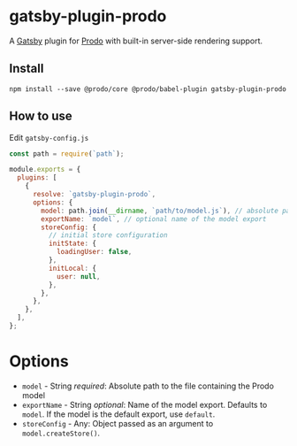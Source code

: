 # gatsby-plugin-prodo

A [Gatsby](https://github.com/gatsbyjs/gatsby) plugin for
[Prodo](https://github.com/prodo-ai/prodo) with
built-in server-side rendering support.

## Install

`npm install --save @prodo/core @prodo/babel-plugin gatsby-plugin-prodo`

## How to use

Edit `gatsby-config.js`

```javascript
const path = require(`path`);

module.exports = {
  plugins: [
    {
      resolve: `gatsby-plugin-prodo`,
      options: {
        model: path.join(__dirname, `path/to/model.js`), // absolute path to the model
        exportName: `model`, // optional name of the model export
        storeConfig: {
          // initial store configuration
          initState: {
            loadingUser: false,
          },
          initLocal: {
            user: null,
          },
        },
      },
    },
  ],
};
```

# Options

- `model` - String _required_: Absolute path to the file containing the Prodo model
- `exportName` - String _optional_: Name of the model export. Defaults to `model`. If the model is the default export, use `default`.
- `storeConfig` - Any: Object passed as an argument to `model.createStore()`.
